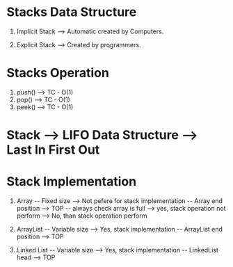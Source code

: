 # Stacks Data Structure

1. Implicit Stack --> Automatic created by Computers.

2. Explicit Stack --> Created by programmers.

# Stacks Operation

1. push() --> TC - O(1)
2. pop() --> TC - O(1)
3. peek() --> TC - O(1)

# Stack --> LIFO Data Structure --> Last In First Out

# Stack Implementation

1. Array
   -- Fixed size --> Not pefere for stack implementation
   -- Array end position --> TOP
   -- always check array is full --> yes, stack operation not perform --> No, than stack operation perform

2. ArrayList
   -- Variable size --> Yes, stack implementation
   -- ArrayList end position --> TOP

3. Linked List
   -- Variable size --> Yes, stack implementation
   -- LinkedList head --> TOP
